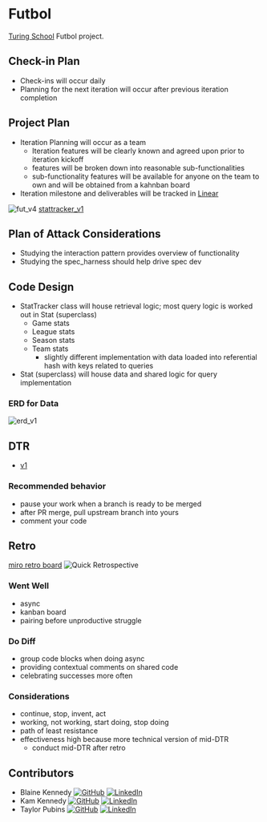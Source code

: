 # Futbol

[Turing School](https://turing.io/) Futbol project.

## Check-in Plan

- Check-ins will occur daily
- Planning for the next iteration will occur after previous iteration completion

## Project Plan

- Iteration Planning will occur as a team
  - Iteration features will be clearly known and agreed upon prior to iteration kickoff
  - features will be broken down into reasonable sub-functionalities
  - sub-functionality features will be available for anyone on the team to own and will be obtained from a kahnban board
- Iteration milestone and deliverables will be tracked in [Linear](https://linear.app)

![fut_v4](https://github.com/trpubz/futbol/assets/25095319/b29da731-dc6e-441b-a965-6d9568457d2a)
[stattracker_v1](https://github.com/trpubz/futbol/assets/25095319/d2e34cc1-273a-4510-aa1a-463cd9963a7a)


## Plan of Attack Considerations

- Studying the interaction pattern provides overview of functionality
- Studying the spec_harness should help drive spec dev

## Code Design

- StatTracker class will house retrieval logic; most query logic is worked out in Stat (superclass)
  - Game stats
  - League stats
  - Season stats
  - Team stats
    - slightly different implementation with data loaded into referential hash with keys related to queries 
- Stat (superclass) will house data and shared logic for query implementation

  
### ERD for Data
![erd_v1](https://github.com/trpubz/futbol/assets/25095319/9071d533-9f56-4e2a-ba61-359107162d1a)


## DTR

- [v1](https://docs.google.com/document/d/1xlq3COkAis2Ka8S6jJ9tsDimgus19CnItrIJYnmH5xM/edit)
  
### Recommended behavior

  - pause your work when a branch is ready to be merged
  - after PR merge, pull upstream branch into yours
  - comment your code

## Retro

[miro retro board](https://miro.com/app/board/uXjVMjam68c=/?share_link_id=784845189724)
![Quick Retrospective](https://github.com/trpubz/futbol/assets/25095319/b4294a2c-4d69-4d65-a3d0-2d0fbf71288d)

### Went Well

- async
- kanban board
- pairing before unproductive struggle

### Do Diff

- group code blocks when doing async
- providing contextual comments on shared code
- celebrating successes more often

### Considerations

- continue, stop, invent, act
- working, not working, start doing, stop doing
- path of least resistance
- effectiveness high because more technical version of mid-DTR
  - conduct mid-DTR after retro

## Contributors

- Blaine Kennedy [![GitHub](https://img.shields.io/badge/github-%23121011.svg?style=plastic&logo=github&logoColor=white)](https://github.com/bkchilidawg) [![LinkedIn](https://img.shields.io/badge/linkedin-%230077B5.svg?style=plastic&logo=linkedin&logoColor=white)](https://www.linkedin.com/in/blaine-kennedy-3462a7140/)
- Kam Kennedy [![GitHub](https://img.shields.io/badge/github-%23121011.svg?style=plastic&logo=github&logoColor=white)](https://github.com/kameronk92) [![LinkedIn](https://img.shields.io/badge/linkedin-%230077B5.svg?style=plastic&logo=linkedin&logoColor=white)](https://www.linkedin.com/in/kameron-kennedy-pe-98019469/)
- Taylor Pubins [![GitHub](https://img.shields.io/badge/github-%23121011.svg?style=plastic&logo=github&logoColor=white)](https://github.com/trpubz) [![LinkedIn](https://img.shields.io/badge/linkedin-%230077B5.svg?style=plastic&logo=linkedin&logoColor=white)](https://www.linkedin.com/in/trpubins/)
